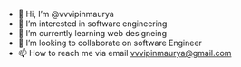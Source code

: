- 👋 Hi, I’m @vvvipinmaurya
- 👀 I’m interested in software engineering
- 🌱 I’m currently learning web designeing
- 💞️ I’m looking to collaborate on software Engineer
- 📫 How to reach me via email vvvipinmaurya@gmail.com

<!---
vvvipinmaurya/vvvipinmaurya is a ✨ special ✨ repository because its `README.md` (this file) appears on your GitHub profile.
You can click the Preview link to take a look at your changes.
--->
